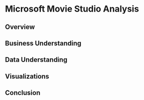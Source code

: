 # Microsoft Movie Studio Analysis

## Overview

## Business Understanding

## Data Understanding

## Visualizations

## Conclusion

